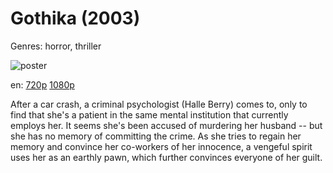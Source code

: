 # Gothika (2003)

Genres: horror, thriller

![poster](http://image.tmdb.org/t/p/w500/jwTiVNi21EhaP8QbkJkVUn2SYsa.jpg)

en:
  [720p](magnet:?xt=urn:btih:86CCAB29871DDC9E728C2C8B277A87EABBBFA7E4&tr=udp://glotorrents.pw:6969/announce&tr=udp://tracker.opentrackr.org:1337/announce&tr=udp://torrent.gresille.org:80/announce&tr=udp://tracker.openbittorrent.com:80&tr=udp://tracker.coppersurfer.tk:6969&tr=udp://tracker.leechers-paradise.org:6969&tr=udp://p4p.arenabg.ch:1337&tr=udp://tracker.internetwarriors.net:1337)
  [1080p](magnet:?xt=urn:btih:B7D0D7C79FA0228E8EB53B6F2C6429C0F65EDA7A&tr=udp://glotorrents.pw:6969/announce&tr=udp://tracker.opentrackr.org:1337/announce&tr=udp://torrent.gresille.org:80/announce&tr=udp://tracker.openbittorrent.com:80&tr=udp://tracker.coppersurfer.tk:6969&tr=udp://tracker.leechers-paradise.org:6969&tr=udp://p4p.arenabg.ch:1337&tr=udp://tracker.internetwarriors.net:1337)
  


After a car crash, a criminal psychologist (Halle Berry) comes to, only to find that she's a patient in the same mental institution that currently employs her. It seems she's been accused of murdering her husband -- but she has no memory of committing the crime. As she tries to regain her memory and convince her co-workers of her innocence, a vengeful spirit uses her as an earthly pawn, which further convinces everyone of her guilt.